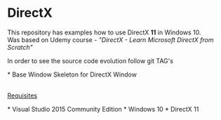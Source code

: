 # DirectX


<p>This repository has examples how to use DirectX <b>11</b> in Windows 10. <br/>
Was based on Udemy course - <i>"DirectX - Learn Microsoft DirectX from Scratch"</i>
</p>
<p>In order to see the source code evolution follow git TAG's</p>
* Base Window Skeleton for DirectX Window
<br/>
<br/>
<p><u>Requisites</u></p>
* Visual Studio 2015 Community Edition
* Windows 10
* DirectX 11
